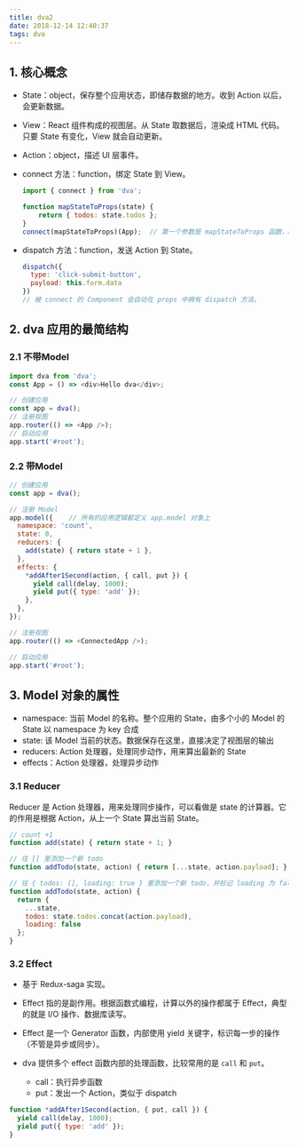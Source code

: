 ```yaml
---
title: dva2
date: 2018-12-14 12:40:37
tags: dva
---
```


## 1. 核心概念

- State：object，保存整个应用状态，即储存数据的地方。收到 Action 以后，会更新数据。

- View：React 组件构成的视图层。从 State 取数据后，渲染成 HTML 代码。只要 State 有变化，View 就会自动更新。

- Action：object，描述 UI 层事件。

- connect 方法：function，绑定 State 到 View。

  ```js
  import { connect } from 'dva';
  
  function mapStateToProps(state) {  
      return { todos: state.todos };
  }
  connect(mapStateToProps)(App);  // 第一个参数是 mapStateToProps 函数，mapStateToProps 函数会返回一个对象，用于建立 State 到 Props 的映射关系。
  ```

- dispatch 方法：function，发送 Action 到 State。

  ```js
  dispatch({
    type: 'click-submit-button',
    payload: this.form.data
  })
  // 被 connect 的 Component 会自动在 props 中拥有 dispatch 方法。
  ```

## 2. dva 应用的最简结构

### 2.1 不带Model

```js
import dva from 'dva';
const App = () => <div>Hello dva</div>;

// 创建应用
const app = dva();
// 注册视图
app.router(() => <App />);
// 启动应用
app.start('#root');
```

### 2.2 带Model

```js
// 创建应用
const app = dva();

// 注册 Model
app.model({    // 所有的应用逻辑都定义 app.model 对象上
  namespace: 'count',
  state: 0,
  reducers: {
    add(state) { return state + 1 },
  },
  effects: {
    *addAfter1Second(action, { call, put }) {
      yield call(delay, 1000);
      yield put({ type: 'add' });
    },
  },
});

// 注册视图
app.router(() => <ConnectedApp />);

// 启动应用
app.start('#root');
```

## 3. Model 对象的属性

- namespace: 当前 Model 的名称。整个应用的 State，由多个小的 Model 的 State 以 namespace 为 key 合成
- state: 该 Model 当前的状态。数据保存在这里，直接决定了视图层的输出
- reducers: Action 处理器，处理同步动作，用来算出最新的 State
- effects：Action 处理器，处理异步动作

### 3.1 Reducer

Reducer 是 Action 处理器，用来处理同步操作，可以看做是 state 的计算器。它的作用是根据 Action，从上一个 State 算出当前 State。

```js
// count +1
function add(state) { return state + 1; }

// 往 [] 里添加一个新 todo
function addTodo(state, action) { return [...state, action.payload]; }

// 往 { todos: [], loading: true } 里添加一个新 todo，并标记 loading 为 false
function addTodo(state, action) {
  return {
    ...state,
    todos: state.todos.concat(action.payload),
    loading: false
  };
}
```

### 3.2 Effect

* 基于 Redux-saga 实现。

* Effect 指的是副作用。根据函数式编程，计算以外的操作都属于 Effect，典型的就是 I/O 操作、数据库读写。

* Effect 是一个 Generator 函数，内部使用 yield 关键字，标识每一步的操作（不管是异步或同步）。

* dva 提供多个 effect 函数内部的处理函数，比较常用的是 `call` 和 `put`。
  * call：执行异步函数
  * put：发出一个 Action，类似于 dispatch

```js
function *addAfter1Second(action, { put, call }) {
  yield call(delay, 1000);
  yield put({ type: 'add' });
}
```
